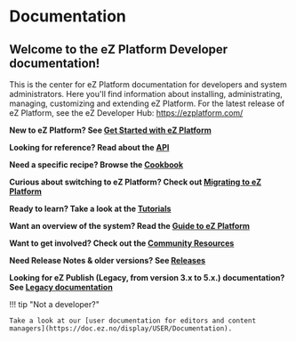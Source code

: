 # Documentation

## Welcome to the eZ Platform Developer documentation!

This is the center for eZ Platform documentation for developers and system administrators. Here you'll find information about installing, administrating, managing, customizing and extending eZ Platform. For the latest release of eZ Platform, see the eZ Developer Hub: <https://ezplatform.com/>

**New to eZ Platform? See [Get Started with eZ Platform](getting_started/get_started_with_ez_platform.md)**

**Looking for reference? Read about the [API](api/api.md)**

**Need a specific recipe? Browse the [Cookbook](cookbook/authenticating_a_user_with_multiple_user_providers.md)**

**Curious about switching to eZ Platform? Check out [Migrating to eZ Platform](migrating/migrating_from_ez_publish_platform.md)**

**Ready to learn? Take a look at the [Tutorials](tutorials/platform_beginner/building_a_bicycle_route_tracker_in_ez_platform.md)**

**Want an overview of the system? Read the [Guide to eZ Platform](guide/guide_to_ez_platform.md)**

**Want to get involved? Check out the [Community Resources](community_resources/contributing.md)**

**Need Release Notes & older versions? See [Releases](releases/releases.md)**

**Looking for eZ Publish (Legacy, from version 3.x to 5.x.) documentation? See [Legacy documentation](https://doc.ez.no/eZ-Publish)**

!!! tip "Not a developer?"

    Take a look at our [user documentation for editors and content managers](https://doc.ez.no/display/USER/Documentation).
